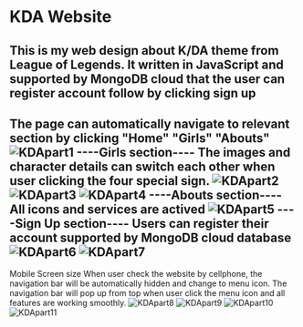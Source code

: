 # KDA Website
This is my web design about K/DA theme from League of Legends. It written in JavaScript and supported by MongoDB cloud that the user can register account follow by clicking sign up
--------------------------------------------------------------------------------------------------------------------------------------------------------------------------------
The page can automatically navigate to relevant section by clicking "Home" "Girls" "Abouts"
![KDApart1](https://user-images.githubusercontent.com/61715960/152659289-c106b67e-a959-47fb-a0b4-320e2f93993b.jpg)
----Girls section----
The images and character details can switch each other when user clicking the four special sign. 
![KDApart2](https://user-images.githubusercontent.com/61715960/152659296-47d4a623-0a94-4769-a016-35c86366ceff.jpg)
![KDApart3](https://user-images.githubusercontent.com/61715960/152659309-213c4fb8-43ed-457e-81b6-5144687b40a9.jpg)
![KDApart4](https://user-images.githubusercontent.com/61715960/152659310-9940257f-e238-4364-87b0-c08cbc81e7d3.jpg)
----Abouts section----
All icons and services are actived 
![KDApart5](https://user-images.githubusercontent.com/61715960/152659322-4ef40b75-7f9e-40c4-a26a-dc6464e72a86.jpg)
----Sign Up section----
Users can register their account supported by MongoDB cloud database
![KDApart6](https://user-images.githubusercontent.com/61715960/152659323-01a146a4-e966-4d8f-8bc6-a8e83cfaa897.jpg)
![KDApart7](https://user-images.githubusercontent.com/61715960/152659324-03da7f7e-9068-408a-9a42-162b3b5ab681.jpg)
--------------------------------------------------------------------------------------------------------------------------------------------------------------------------------
Mobile Screen size
When user check the website by cellphone, the navigation bar will be automatically hidden and change to menu icon. The navigation bar will pop up from top when user click the menu icon and all features are working smoothly.
![KDApart8](https://user-images.githubusercontent.com/61715960/152660003-24f4deb4-4127-475f-8ba5-06bef6fd5fb5.jpg)
![KDApart9](https://user-images.githubusercontent.com/61715960/152660006-f366d581-a262-415c-a88e-d5b2db28ae47.jpg)
![KDApart10](https://user-images.githubusercontent.com/61715960/152660009-c6fe8fc8-4ec9-4fe9-a50b-061cf67aa709.jpg)
![KDApart11](https://user-images.githubusercontent.com/61715960/152660011-9042a248-b2d5-4cb3-b293-d7620bad98f1.jpg)
